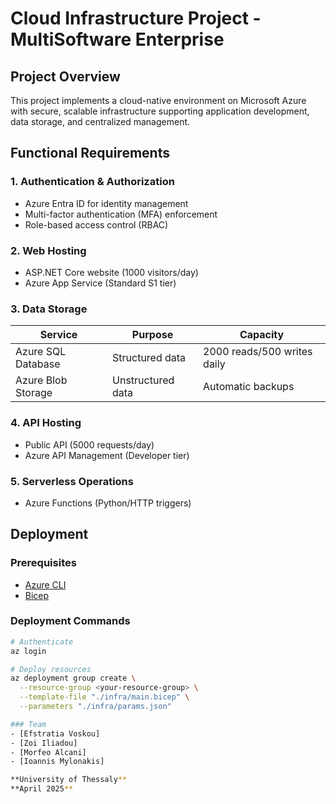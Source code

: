 # Cloud Infrastructure Project - MultiSoftware Enterprise

## Project Overview
This project implements a cloud-native environment on Microsoft Azure with secure, scalable infrastructure supporting application development, data storage, and centralized management.

## Functional Requirements

### 1. Authentication & Authorization
- Azure Entra ID for identity management
- Multi-factor authentication (MFA) enforcement
- Role-based access control (RBAC)

### 2. Web Hosting
- ASP.NET Core website (1000 visitors/day)
- Azure App Service (Standard S1 tier)

### 3. Data Storage
| Service | Purpose | Capacity |
|---------|---------|----------|
| Azure SQL Database | Structured data | 2000 reads/500 writes daily |
| Azure Blob Storage | Unstructured data | Automatic backups |

### 4. API Hosting
- Public API (5000 requests/day)
- Azure API Management (Developer tier)

### 5. Serverless Operations
- Azure Functions (Python/HTTP triggers)

## Deployment

### Prerequisites
- [Azure CLI](https://docs.microsoft.com/cli/azure/install-azure-cli)
- [Bicep](https://learn.microsoft.com/azure/azure-resource-manager/bicep/install)

### Deployment Commands
```bash
# Authenticate
az login

# Deploy resources
az deployment group create \
  --resource-group <your-resource-group> \
  --template-file "./infra/main.bicep" \
  --parameters "./infra/params.json"

### Team
- [Efstratia Voskou]  
- [Zoi Iliadou]  
- [Morfeo Alcani] 
- [Ioannis Mylonakis] 

**University of Thessaly**  
**April 2025**  